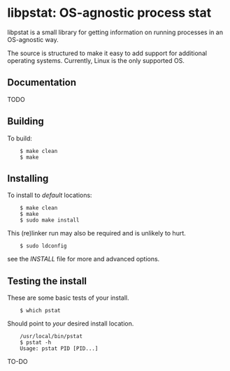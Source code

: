 libpstat: OS-agnostic process stat
==================================

libpstat is a small library for getting information on running processes in an OS-agnostic way.

The source is structured to make it easy to add support for additional operating systems.
Currently, Linux is the only supported OS.


Documentation
-------------

TODO



Building
--------

To build:
```
    $ make clean
    $ make
```

Installing
----------

To install to *default* locations:
```
    $ make clean
    $ make
    $ sudo make install
```
This (re)linker run may also be required
and is unlikely to hurt.

```
    $ sudo ldconfig 
```

see the _INSTALL_ file for more and advanced options.

Testing the install
-------------------
These are some basic tests of your install.

```
    $ which pstat
```
Should point to _your_ desired install location.

```
    /usr/local/bin/pstat
    $ pstat -h 
	Usage: pstat PID [PID...]
```




TO-DO





